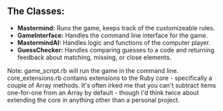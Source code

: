 ## The Classes:

- **Mastermind:** Runs the game, keeps track of the customizeable rules.
- **GameInterface:** Handles the command line interface for the game.
- **MastermindAI:** Handles logic and functions of the computer player.
- **GuessChecker:** Handles comparing guesses to a code and returning feedback about matching, missing, or close elements.

Note: game_script.rb will run the game in the command line. core_extensions.rb contains extensions to the Ruby core - specifically a couple of Array methods. It's often irked me that you can't subtract items one-for-one from an Array by default - though I'd think twice about extending the core in anything other than a personal project. 